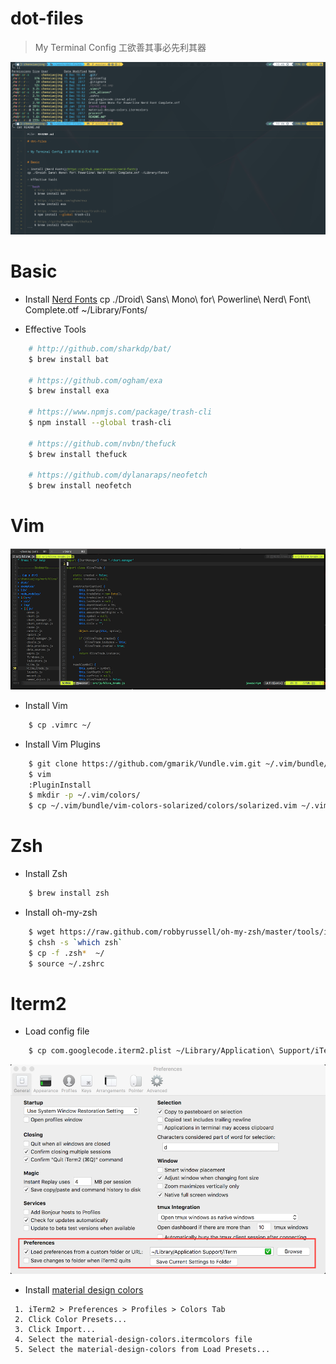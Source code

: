 # dot-files


> My Terminal Config 工欲善其事必先利其器

![screenshot](iterm.png)


# Basic

+ Install [Nerd Fonts](https://github.com/ryanoasis/nerd-fonts)
cp ./Droid\ Sans\ Mono\ for\ Powerline\ Nerd\ Font\ Complete.otf ~/Library/Fonts/

+ Effective Tools

```bash
    # http://github.com/sharkdp/bat/
    $ brew install bat

    # https://github.com/ogham/exa  
    $ brew install exa

    # https://www.npmjs.com/package/trash-cli
    $ npm install --global trash-cli

    # https://github.com/nvbn/thefuck
    $ brew install thefuck 

    # https://github.com/dylanaraps/neofetch
    $ brew install neofetch
```


# Vim 
    
![screenshot](vim.png)

+ Install Vim
    
```bash
    $ cp .vimrc ~/
```

+ Install Vim Plugins

```bash
    $ git clone https://github.com/gmarik/Vundle.vim.git ~/.vim/bundle/Vundle.vim
    $ vim
    :PluginInstall
    $ mkdir -p ~/.vim/colors/
    $ cp ~/.vim/bundle/vim-colors-solarized/colors/solarized.vim ~/.vim/colors/        
```


# Zsh 

+ Install Zsh
    
```bash
    $ brew install zsh
```

+ Install oh-my-zsh

```bash
    $ wget https://raw.github.com/robbyrussell/oh-my-zsh/master/tools/install.sh -O - | sh
    $ chsh -s `which zsh`
    $ cp -f .zsh*  ~/
    $ source ~/.zshrc
```


# Iterm2 

+ Load config file

```bash
    $ cp com.googlecode.iterm2.plist ~/Library/Application\ Support/iTerm2/
```

![iterm2](iterm2.png)


+ Install [material design colors](https://github.com/MartinSeeler/iterm2-material-design)

```
 1. iTerm2 > Preferences > Profiles > Colors Tab
 2. Click Color Presets...
 3. Click Import...
 4. Select the material-design-colors.itermcolors file
 5. Select the material-design-colors from Load Presets...
```



